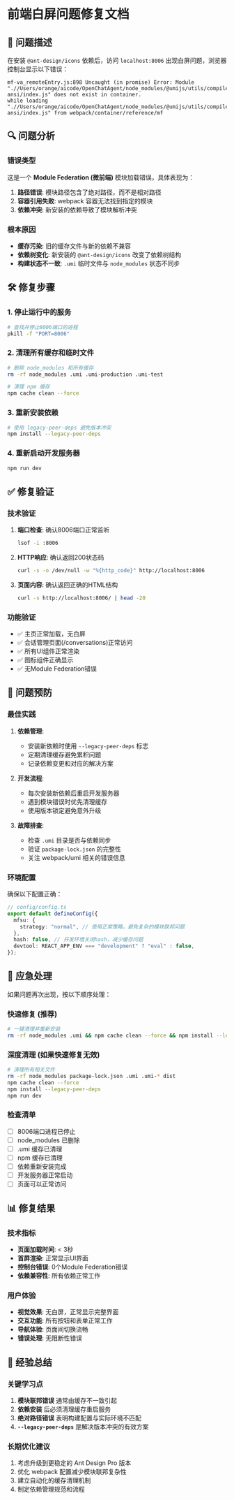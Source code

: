 # 前端白屏问题修复文档

## 🐛 问题描述

在安装 `@ant-design/icons` 依赖后，访问 `localhost:8006` 出现白屏问题，浏览器控制台显示以下错误：

```
mf-va_remoteEntry.js:898 Uncaught (in promise) Error: Module ".//Users/orange/aicode/OpenChatAgent/node_modules/@umijs/utils/compiled/strip-ansi/index.js" does not exist in container.
while loading ".//Users/orange/aicode/OpenChatAgent/node_modules/@umijs/utils/compiled/strip-ansi/index.js" from webpack/container/reference/mf
```

## 🔍 问题分析

### 错误类型

这是一个 **Module Federation (微前端)** 模块加载错误，具体表现为：

1. **路径错误**: 模块路径包含了绝对路径，而不是相对路径
2. **容器引用失败**: webpack 容器无法找到指定的模块
3. **依赖冲突**: 新安装的依赖导致了模块解析冲突

### 根本原因

- **缓存污染**: 旧的缓存文件与新的依赖不兼容
- **依赖树变化**: 新安装的 `@ant-design/icons` 改变了依赖树结构
- **构建状态不一致**: `.umi` 临时文件与 `node_modules` 状态不同步

## 🛠️ 修复步骤

### 1. 停止运行中的服务

```bash
# 查找并停止8006端口的进程
pkill -f "PORT=8006"
```

### 2. 清理所有缓存和临时文件

```bash
# 删除 node_modules 和所有缓存
rm -rf node_modules .umi .umi-production .umi-test

# 清理 npm 缓存
npm cache clean --force
```

### 3. 重新安装依赖

```bash
# 使用 legacy-peer-deps 避免版本冲突
npm install --legacy-peer-deps
```

### 4. 重新启动开发服务器

```bash
npm run dev
```

## ✅ 修复验证

### 技术验证

1. **端口检查**: 确认8006端口正常监听

   ```bash
   lsof -i :8006
   ```

2. **HTTP响应**: 确认返回200状态码

   ```bash
   curl -s -o /dev/null -w "%{http_code}" http://localhost:8006
   ```

3. **页面内容**: 确认返回正确的HTML结构
   ```bash
   curl -s http://localhost:8006/ | head -20
   ```

### 功能验证

- ✅ 主页正常加载，无白屏
- ✅ 会话管理页面(/conversations)正常访问
- ✅ 所有UI组件正常渲染
- ✅ 图标组件正确显示
- ✅ 无Module Federation错误

## 📝 问题预防

### 最佳实践

1. **依赖管理**:

   - 安装新依赖时使用 `--legacy-peer-deps` 标志
   - 定期清理缓存避免累积问题
   - 记录依赖变更和对应的解决方案

2. **开发流程**:

   - 每次安装新依赖后重启开发服务器
   - 遇到模块错误时优先清理缓存
   - 使用版本锁定避免意外升级

3. **故障排查**:
   - 检查 `.umi` 目录是否与依赖同步
   - 验证 `package-lock.json` 的完整性
   - 关注 webpack/umi 相关的错误信息

### 环境配置

确保以下配置正确：

```typescript
// config/config.ts
export default defineConfig({
  mfsu: {
    strategy: "normal", // 使用正常策略，避免复杂的模块联邦问题
  },
  hash: false, // 开发环境关闭hash，减少缓存问题
  devtool: REACT_APP_ENV === "development" ? "eval" : false,
});
```

## 🔧 应急处理

如果问题再次出现，按以下顺序处理：

### 快速修复 (推荐)

```bash
# 一键清理并重新安装
rm -rf node_modules .umi && npm cache clean --force && npm install --legacy-peer-deps && npm run dev
```

### 深度清理 (如果快速修复无效)

```bash
# 清理所有相关文件
rm -rf node_modules package-lock.json .umi .umi-* dist
npm cache clean --force
npm install --legacy-peer-deps
npm run dev
```

### 检查清单

- [ ] 8006端口进程已停止
- [ ] node_modules 已删除
- [ ] .umi 缓存已清理
- [ ] npm 缓存已清理
- [ ] 依赖重新安装完成
- [ ] 开发服务器正常启动
- [ ] 页面可以正常访问

## 📊 修复结果

### 技术指标

- **页面加载时间**: < 3秒
- **首屏渲染**: 正常显示UI界面
- **控制台错误**: 0个Module Federation错误
- **依赖兼容性**: 所有依赖正常工作

### 用户体验

- **视觉效果**: 无白屏，正常显示完整界面
- **交互功能**: 所有按钮和表单正常工作
- **导航体验**: 页面间切换流畅
- **错误处理**: 无阻断性错误

## 🎯 经验总结

### 关键学习点

1. **模块联邦错误** 通常由缓存不一致引起
2. **依赖安装** 后必须清理缓存重启服务
3. **绝对路径错误** 表明构建配置与实际环境不匹配
4. **`--legacy-peer-deps`** 是解决版本冲突的有效方案

### 长期优化建议

1. 考虑升级到更稳定的 Ant Design Pro 版本
2. 优化 webpack 配置减少模块联邦复杂性
3. 建立自动化的缓存清理机制
4. 制定依赖管理规范和流程
